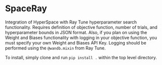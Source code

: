 # SpaceRay
Integration of HyperSpace with Ray Tune hyperparameter search functionality. Requires definition of objective function, number of trials, and hyperparameter bounds in JSON format. Also, if you plan on using the Weight and Biases functionality with logging in your objective function, you must specify your own Weight and Biases API Key. Logging should be performed using the `@wandb.mixin` from Ray Tune. 

To install, simply clone and run `pip install .` within the top level directory.
